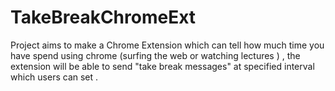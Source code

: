 # TakeBreakChromeExt
Project aims to make a Chrome Extension which can tell how much time you have spend using chrome (surfing the web or watching lectures ) , the extension will be able to send "take break messages" at specified interval which users can set . 
